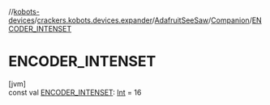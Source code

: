 //[kobots-devices](../../../../index.md)/[crackers.kobots.devices.expander](../../index.md)/[AdafruitSeeSaw](../index.md)/[Companion](index.md)/[ENCODER_INTENSET](-e-n-c-o-d-e-r_-i-n-t-e-n-s-e-t.md)

# ENCODER_INTENSET

[jvm]\
const val [ENCODER_INTENSET](-e-n-c-o-d-e-r_-i-n-t-e-n-s-e-t.md): [Int](https://kotlinlang.org/api/latest/jvm/stdlib/kotlin/-int/index.html) = 16
